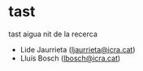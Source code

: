 # tast

tast aigua nit de la recerca

- Lide Jaurrieta (ljaurrieta@icra.cat)
- Lluís Bosch (lbosch@icra.cat)
